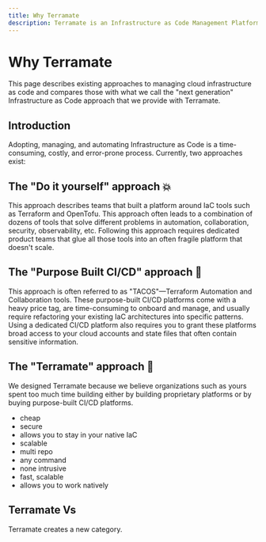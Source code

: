 ```yaml
---
title: Why Terramate
description: Terramate is an Infrastructure as Code Management Platform that empowers teams to automate, orchestrate and observe IaC such as Terraform, OpenTofu, Terragrunt and Kubernetes.
---
```


# Why Terramate

This page describes existing approaches to managing cloud infrastructure as code and compares those with what we call
the "next generation" Infrastructure as Code approach that we provide with Terramate.

## Introduction

Adopting, managing, and automating Infrastructure as Code is a time-consuming,
costly, and error-prone process. Currently, two approaches exist:

## The "Do it yourself" approach 💥

This approach describes teams that built a platform around IaC tools such as Terraform and OpenTofu. This approach often
leads to a combination of dozens of tools that solve different problems in automation, collaboration, security, observability,
etc. Following this approach requires dedicated product teams that glue all those tools into an often fragile platform
that doesn't scale.

## The "Purpose Built CI/CD" approach 🤑

This approach is often referred to as "TACOS"—Terraform Automation and Collaboration tools. These purpose-built CI/CD platforms
come with a heavy price tag, are time-consuming to onboard and manage, and usually require refactoring your existing IaC
architectures into specific patterns. Using a dedicated CI/CD platform also requires you to grant these platforms broad access to your cloud accounts and state files that often contain sensitive information.

## The "Terramate" approach 💫

We designed  Terramate because we believe organizations such as yours spent too much time building either by building
proprietary platforms or by buying purpose-built CI/CD platforms.

- cheap
- secure
- allows you to stay in your native IaC
- scalable
- multi repo
- any command
- none intrusive
- fast, scalable
- allows you to work natively


## Terramate Vs

Terramate creates a new category.
